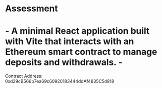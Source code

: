 # Assessment
# - A minimal React application built with Vite that interacts with an Ethereum smart contract to manage deposits and withdrawals. -

Contract Address:	
		0xd29cB566b7ea69c60920183444ddAf4835C5d818
